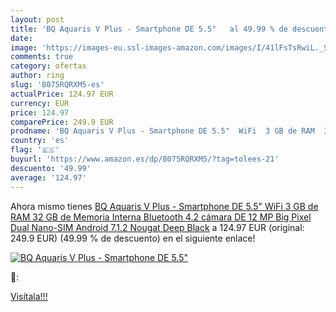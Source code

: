 ```yaml
---
layout: post
title: 'BQ Aquaris V Plus - Smartphone DE 5.5"   al 49.99 % de descuento'
date: 
image: 'https://images-eu.ssl-images-amazon.com/images/I/41lFsTsRwiL._SL200_.jpg'
comments: true
category: ofertas
author: ring
slug: 'B075RQRXM5-es'
actualPrice: 124.97 EUR
currency: EUR
price: 124.97
comparePrice: 249.9 EUR
prodname: 'BQ Aquaris V Plus - Smartphone DE 5.5"  WiFi  3 GB de RAM  32 GB de Memoria Interna  Bluetooth 4.2  cámara DE 12 MP Big Pixel  Dual Nano-SIM  Android 7.1.2 Nougat   Deep Black'
country: 'es'
flag: '🇪🇸'
buyurl: 'https://www.amazon.es/dp/B075RQRXM5/?tag=tolees-21'
descuento: '49.99'
average: '124.97'
---
```


Ahora mismo tienes [BQ Aquaris V Plus - Smartphone DE 5.5"  WiFi  3 GB de RAM  32 GB de Memoria Interna  Bluetooth 4.2  cámara DE 12 MP Big Pixel  Dual Nano-SIM  Android 7.1.2 Nougat   Deep Black](https://www.amazon.es/dp/B075RQRXM5/?tag=tolees-21) a 124.97 EUR (original: 249.9 EUR) (49.99 %  de descuento) en el siguiente enlace!

[![BQ Aquaris V Plus - Smartphone DE 5.5"  ](https://images-eu.ssl-images-amazon.com/images/I/41lFsTsRwiL._SL200_.jpg)](https://www.amazon.es/dp/B075RQRXM5/?tag=tolees-21)

🔎:


[Visítala!!!](https://www.amazon.es/dp/B075RQRXM5/?tag=tolees-21)
